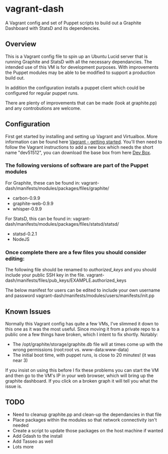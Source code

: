 # vagrant-dash

A Vagrant config and set of Puppet scripts to build out a Graphite Dashboard with StatsD and its dependencies.

## Overview

This is a Vagrant config file to spin up an Ubuntu Lucid server that is running Graphite and StatsD with all the necessary dependancies. The intended use of this VM is for development purposes.  With improvements the Puppet modules may be able to be modified to support a production build out.

In addition the configuration installs a puppet client which could be configured for regular puppet runs.

 There are plenty of improvements that can be made (look at graphite.pp) and any controbutions are welcome.

## Configuration

First get started by installing and setting up Vagrant and Virtualbox.  More information can be found here [Vagrant - getting started](http://vagrantup.com/docs/getting-started/index.html). You'll then need to follow the Vagrant instructions to add a new box which needs the short name "dev51512", you can download the base box from here [Dev Box](http://hazrac.morpheus.net/lucid32-dev51512.box).

### The following versions of software are part of the Puppet modules
For Graphite, these can be found in: vagrant-dash/manifests/modules/packages/files/graphite/
*  carbon-0.9.9
*  graphite-web-0.9.9
*  whisper-0.9.9

For StatsD, this can be found in: vagrant-dash/manifests/modules/packages/files/statsd/statsd/
*  statsd-0.2.1
*  NodeJS


### Once complete there are a few files you should consider editing:

The following file should be renamed to *authorized_keys* and you should include your public SSH key in the file.
vagrant-dash/manifests/files/pub_keys/EXAMPLE.authorized_keys

The below manifest for users can be edited to include your own username and password
vagrant-dash/manifests/modules/users/manifests/init.pp

## Known Issues
Normally this Vagrant config has quite a few VMs, I've slimmed it down to this one as it was the most useful.  Since moving it from a private repo to a public one a few things have broken, which I intent to fix shortly.  Notably:
*  The /opt/graphite/storage/graphite.db file will at times come up with the wrong permissions (root:root vs. www-data:www-data)
*  The initial boot time, with puppet runs, is close to 20 minutes! (it was near 3)

If you insist on using this before I fix these problems you can start the VM and then go to the VM's IP in your web browser, which will bring up the graphite dashboard.  If you click on a broken graph it will tell you what the issue is.

## TODO

*  Need to cleanup graphite.pp and clean-up the dependancies in that file
*  Place packages within the modules so that network connectivity isn't needed
  *  Create a script to update those packages on the host machine if wanted
*  Add Gdash to the install
*  Add Tasseo as well
*  Lots more


